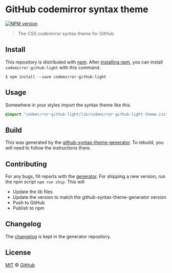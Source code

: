 # GitHub codemirror syntax theme

[![NPM version](http://img.shields.io/npm/v/codemirror-github-light.svg)](https://www.npmjs.org/package/codemirror-github-light)

> The CSS codemirror syntax theme for GitHub

## Install

This repository is distributed with [npm][npm]. After [installing npm][install-npm], you can install `codemirror-github-light` with this command.

```
$ npm install --save codemirror-github-light
```

## Usage

Somewhere in your styles import the syntax theme like this.

```css
@import "codemirror-github-light/lib/codemirror-github-light-theme.css";
```

## Build

This was generated by the [github-syntax-theme-generator](https://github.com/primer/github-syntax-theme-generator). To rebuild, you will need to follow the instructions there.

## Contributing

For any bugs, fill reports with the [generator](https://github.com/primer/github-syntax-theme-generator/issues). For shipping a new version, run the npm script `npm run ship`. This will

- Update the lib files
- Update the version to match the github-syntax-theme-generator version
- Push to GitHub
- Publish to npm

## Changelog

The [changelog](https://github.com/primer/github-syntax-theme-generator/blob/master/CHANGELOG.md) is kept in the generator repository.

## License

[MIT](./LICENSE) &copy; [GitHub](https://github.com/)

[docs]: http://primercss.io/
[npm]: https://www.npmjs.com/
[install-npm]: https://docs.npmjs.com/getting-started/installing-node
[sass]: http://sass-lang.com/
